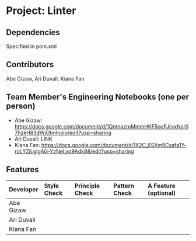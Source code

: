 # Project: Linter

## Dependencies
Specified in pom.xml

## Contributors
Abe Gizaw, Ari Duvall, Kiana Fan

## Team Member's Engineering Notebooks (one per person)
- Abe Gizaw: https://docs.google.com/document/d/1QntoazmMmmHKF5ooFJrvxNsr07hzkH83dWjOtmInolo/edit?usp=sharing
- Ari Duvall: LINK
- Kiana Fan: https://docs.google.com/document/d/1X2C_6SXm9CsafaTf-roLYZjLglgAG-YzNeLyp9Adk88/edit?usp=sharing

## Features


| Developer  | Style Check | Principle Check | Pattern Check | A Feature (optional) |
|:-----------|:------------|:----------------|:--------------|:---------------------|
| Abe Gizaw  |             |                 |               |                      |
| Ari Duvall |             |                 |               |                      |
| Kiana Fan  |             |                 |               |                      |

